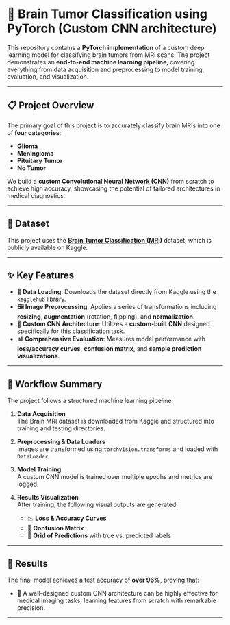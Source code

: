 # 🧠 Brain Tumor Classification using PyTorch (Custom CNN architecture)

This repository contains a **PyTorch implementation** of a custom deep learning model for classifying brain tumors from MRI scans. The project demonstrates an **end-to-end machine learning pipeline**, covering everything from data acquisition and preprocessing to model training, evaluation, and visualization.

---

## 📋 Project Overview

The primary goal of this project is to accurately classify brain MRIs into one of **four categories**:

- **Glioma**
- **Meningioma**
- **Pituitary Tumor**
- **No Tumor**

We build a **custom Convolutional Neural Network (CNN)** from scratch to achieve high accuracy, showcasing the potential of tailored architectures in medical diagnostics.

---

## 📂 Dataset

This project uses the **[Brain Tumor Classification (MRI)](https://www.kaggle.com/datasets/masoudnickparvar/brain-tumor-mri-dataset)** dataset, which is publicly available on Kaggle.

---

## ✨ Key Features

- **🧾 Data Loading**: Downloads the dataset directly from Kaggle using the `kagglehub` library.
- **🖼️ Image Preprocessing**: Applies a series of transformations including **resizing**, **augmentation** (rotation, flipping), and **normalization**.
- **🧠 Custom CNN Architecture**: Utilizes a **custom-built CNN** designed specifically for this classification task.
- **📊 Comprehensive Evaluation**: Measures model performance with **loss/accuracy curves**, **confusion matrix**, and **sample prediction visualizations**.

---

## 🚀 Workflow Summary

The project follows a structured machine learning pipeline:

1. **Data Acquisition**  
   The Brain MRI dataset is downloaded from Kaggle and structured into training and testing directories.

2. **Preprocessing & Data Loaders**  
   Images are transformed using `torchvision.transforms` and loaded with `DataLoader`.

3. **Model Training**  
   A custom CNN model is trained over multiple epochs and metrics are logged.

4. **Results Visualization**  
   After training, the following visual outputs are generated:
   - 📉 **Loss & Accuracy Curves**
   - 🧾 **Confusion Matrix**
   - 🧩 **Grid of Predictions** with true vs. predicted labels

---

## 🎯 Results

The final model achieves a test accuracy of **over 96%**, proving that:

- 🧬 A well-designed custom CNN architecture can be highly effective for medical imaging tasks, learning features from scratch with remarkable precision.

---
